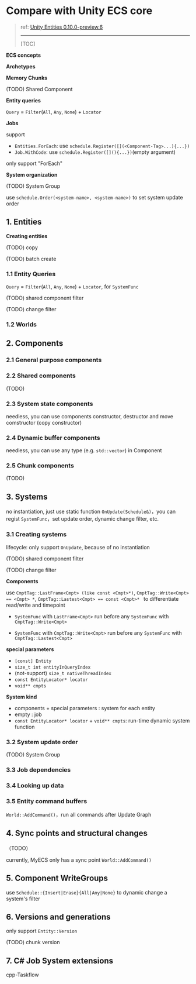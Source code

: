 # Compare with Unity ECS core

> ref: [Unity Entities 0.10.0-preview.6](https://docs.unity3d.com/Packages/com.unity.entities@0.10/manual/index.html)
>
> ---
>
> [TOC]

**ECS concepts**

**Archetypes**

**Memory Chunks**

(TODO) Shared Component

**Entity queries**

`Query` = `Filter`(`All`, `Any`, `None`) + `Locator`

**Jobs**

support

- `Entities.ForEach`: use `schedule.Register([](<Component-Tag>...){...})` 
- `Job.WithCode`: use `schedule.Register([](){...})`(empty argument)

only support "ForEach"

**System organization**

(TODO) System Group

use `schedule.Order(<system-name>, <system-name>)` to set system update order

## 1. Entities

**Creating entities**

(TODO) copy

(TODO) batch create

### 1.1 Entity Queries

`Query` = `Filter`(`All`, `Any`, `None`) + `Locator`, for `SystemFunc`

(TODO) shared component filter

(TODO) change filter

### 1.2 Worlds

## 2. Components

### 2.1 General purpose components

### 2.2 Shared components

(TODO)

### 2.3 System state components

needless, you can use components constructor, destructor and move comstructor (copy constructor)

### 2.4 Dynamic buffer components

needless, you can use any type (e.g. `std::vector`) in Component

### 2.5 Chunk components

(TODO)

## 3. Systems

no instantiation, just use static function `OnUpdate(Schedule&)`，you can regist `SystemFunc`，set update order, dynamic change filter, etc.

### 3.1 Creating systems

lifecycle: only support `OnUpdate`, because of no instantiation

(TODO) shared component filter

(TODO) change filter

**Components**

use `CmptTag::LastFrame<Cmpt> (like const <Cmpt>*)`, `CmptTag::Write<Cmpt> == <Cmpt> *`, `CmptTag::Lastest<Cmpt> == const <Cmpt>* ` to differentiate read/write and timepoint

- `SystemFunc` with `LastFrame<Cmpt>` run before any `SystemFunc` with `CmptTag::Write<Cmpt>`

- `SystemFunc` with `CmptTag::Write<Cmpt>` run before any `SystemFunc` with `CmptTag::Lastest<Cmpt>`

**special parameters**

- `[const] Entity`
- `size_t int entityInQueryIndex`
- (not-support) `size_t nativeThreadIndex`
- `const EntityLocator* locator` 
- `void** cmpts` 

**System kind**

- components + special parameters : system for each entity
- empty : job
- `const EntityLocator* locator` + `void** cmpts`: run-time dynamic system function

### 3.2 System update order

(TODO) System Group

### 3.3 Job dependencies

### 3.4 Looking up data

### 3.5 Entity command buffers

`World::AddCommand()`，run all commands after Update Graph

## 4. Sync points and structural changes

（TODO）

currently, MyECS only has a sync point `World::AddCommand()`

## 5. Component WriteGroups

use `Schedule::{Insert|Erase}{All|Any|None}` to dynamic change a system's filter

## 6. Versions and generations

only support `Entity::Version`

(TODO) chunk version

## 7. C# Job System extensions

cpp-Taskflow